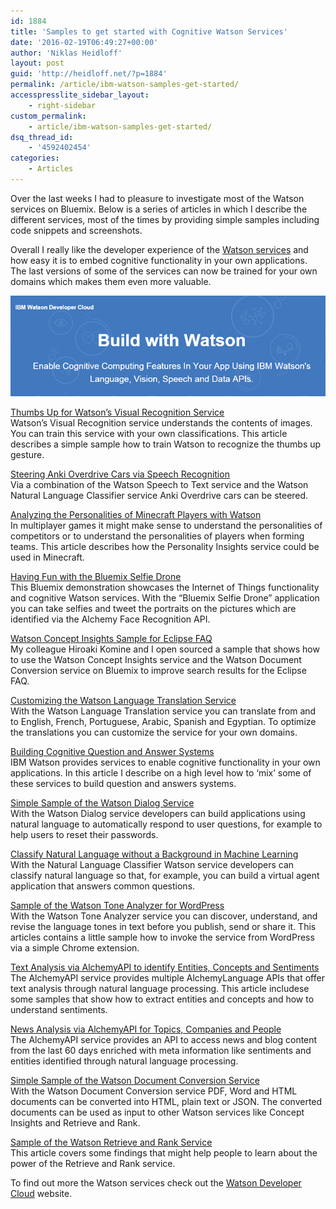 ```yaml
---
id: 1884
title: 'Samples to get started with Cognitive Watson Services'
date: '2016-02-19T06:49:27+00:00'
author: 'Niklas Heidloff'
layout: post
guid: 'http://heidloff.net/?p=1884'
permalink: /article/ibm-watson-samples-get-started/
accesspresslite_sidebar_layout:
    - right-sidebar
custom_permalink:
    - article/ibm-watson-samples-get-started/
dsq_thread_id:
    - '4592402454'
categories:
    - Articles
---
```


Over the last weeks I had to pleasure to investigate most of the Watson services on Bluemix. Below is a series of articles in which I describe the different services, most of the times by providing simple samples including code snippets and screenshots.

Overall I really like the developer experience of the [Watson services](https://www.ibm.com/smarterplanet/us/en/ibmwatson/developercloud/services-catalog.html) and how easy it is to embed cognitive functionality in your own applications. The last versions of some of the services can now be trained for your own domains which makes them even more valuable.

![image](/assets/img/2016/02/watsondevelopercloud.png)

[Thumbs Up for Watson’s Visual Recognition Service](http://heidloff.net/article/ibm-watson-visual-recognition-sample-bluemix)  
Watson’s Visual Recognition service understands the contents of images. You can train this service with your own classifications. This article describes a simple sample how to train Watson to recognize the thumbs up gesture.

[Steering Anki Overdrive Cars via Speech Recognition](http://heidloff.net/article/steering-anki-overdrive-cars-speech-recognition-bluemix-watson)  
Via a combination of the Watson Speech to Text service and the Watson Natural Language Classifier service Anki Overdrive cars can be steered.

[Analyzing the Personalities of Minecraft Players with Watson](http://heidloff.net/article/watson-personality-insights-minecraft-bluemix)  
In multiplayer games it might make sense to understand the personalities of competitors or to understand the personalities of players when forming teams. This article describes how the Personality Insights service could be used in Minecraft.

[Having Fun with the Bluemix Selfie Drone](http://heidloff.net/article/07142015101816AMNHEBRH.htm)  
This Bluemix demonstration showcases the Internet of Things functionality and cognitive Watson services. With the “Bluemix Selfie Drone” application you can take selfies and tweet the portraits on the pictures which are identified via the Alchemy Face Recognition API.

[Watson Concept Insights Sample for Eclipse FAQ](http://heidloff.net/article/watson-concept-insights-sample-eclipse-faq)  
My colleague Hiroaki Komine and I open sourced a sample that shows how to use the Watson Concept Insights service and the Watson Document Conversion service on Bluemix to improve search results for the Eclipse FAQ.

[Customizing the Watson Language Translation Service](http://heidloff.net/article/watson-language-translation-service-customization)  
With the Watson Language Translation service you can translate from and to English, French, Portuguese, Arabic, Spanish and Egyptian. To optimize the translations you can customize the service for your own domains.

[Building Cognitive Question and Answer Systems](http://heidloff.net/article/cognitive-question-answer-systems-bluemix-watson)  
IBM Watson provides services to enable cognitive functionality in your own applications. In this article I describe on a high level how to ‘mix’ some of these services to build question and answers systems.

[Simple Sample of the Watson Dialog Service](http://heidloff.net/article/sample-watson-dialog-service-bluemix)  
With the Watson Dialog service developers can build applications using natural language to automatically respond to user questions, for example to help users to reset their passwords.

[Classify Natural Language without a Background in Machine Learning](http://heidloff.net/article/Classify-Natural-Language-with-ibm-Watson)  
With the Natural Language Classifier Watson service developers can classify natural language so that, for example, you can build a virtual agent application that answers common questions.

[Sample of the Watson Tone Analyzer for WordPress](http://heidloff.net/article/watson-tone-analyzer-wordpress)  
With the Watson Tone Analyzer service you can discover, understand, and revise the language tones in text before you publish, send or share it. This articles contains a little sample how to invoke the service from WordPress via a simple Chrome extension.

[Text Analysis via AlchemyAPI to identify Entities, Concepts and Sentiments](http://heidloff.net/article/text-analysis-alchemyapi-entities-sentiments)  
The AlchemyAPI service provides multiple AlchemyLanguage APIs that offer text analysis through natural language processing. This article includese some samples that show how to extract entities and concepts and how to understand sentiments.

[News Analysis via AlchemyAPI for Topics, Companies and People](http://heidloff.net/article/news-analysis-alchemyapi-watson)  
The AlchemyAPI service provides an API to access news and blog content from the last 60 days enriched with meta information like sentiments and entities identified through natural language processing.

[Simple Sample of the Watson Document Conversion Service](http://heidloff.net/article/watson-document-conversion-sample)  
With the Watson Document Conversion service PDF, Word and HTML documents can be converted into HTML, plain text or JSON. The converted documents can be used as input to other Watson services like Concept Insights and Retrieve and Rank.

[Sample of the Watson Retrieve and Rank Service](http://heidloff.net/article/sample-watson-retrieve-and-rank-service-bluemix)  
This article covers some findings that might help people to learn about the power of the Retrieve and Rank service.

To find out more the Watson services check out the [Watson Developer Cloud](https://www.ibm.com/smarterplanet/us/en/ibmwatson/developercloud/) website.